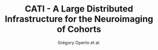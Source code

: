 ---
author: Grégory Operto et al.
title: CATI - A Large Distributed Infrastructure for the Neuroimaging of Cohorts
journal: Neuroinformatics
year: 2016
type: article
doi: 10.1007/s12021-016-9295-8
team: yes
---